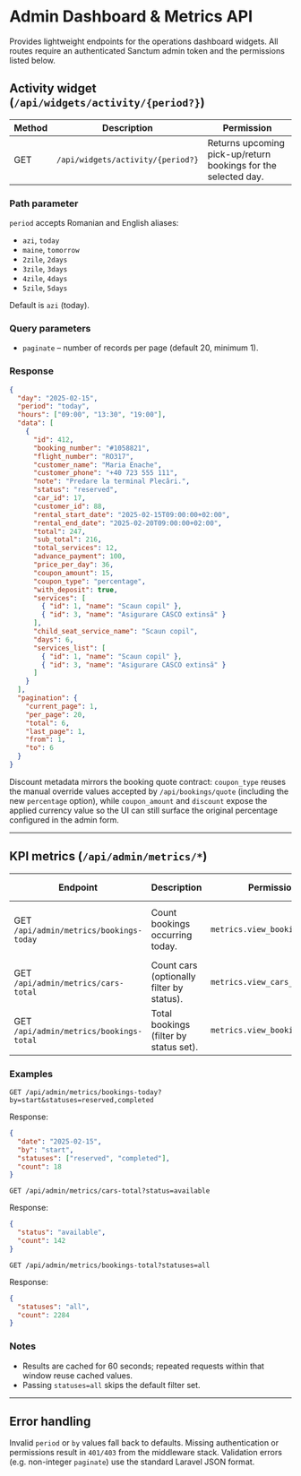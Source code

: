 # Admin Dashboard & Metrics API

Provides lightweight endpoints for the operations dashboard widgets. All routes require an authenticated Sanctum admin token and the permissions listed below.

## Activity widget (`/api/widgets/activity/{period?}`)
| Method | Description | Permission |
| --- | --- | --- |
| GET | `/api/widgets/activity/{period?}` | Returns upcoming pick-up/return bookings for the selected day. | `dashboard.view_widget_activity` |

### Path parameter
`period` accepts Romanian and English aliases:
- `azi`, `today`
- `maine`, `tomorrow`
- `2zile`, `2days`
- `3zile`, `3days`
- `4zile`, `4days`
- `5zile`, `5days`

Default is `azi` (today).

### Query parameters
- `paginate` – number of records per page (default 20, minimum 1).

### Response
```json
{
  "day": "2025-02-15",
  "period": "today",
  "hours": ["09:00", "13:30", "19:00"],
  "data": [
    {
      "id": 412,
      "booking_number": "#1058821",
      "flight_number": "RO317",
      "customer_name": "Maria Enache",
      "customer_phone": "+40 723 555 111",
      "note": "Predare la terminal Plecări.",
      "status": "reserved",
      "car_id": 17,
      "customer_id": 88,
      "rental_start_date": "2025-02-15T09:00:00+02:00",
      "rental_end_date": "2025-02-20T09:00:00+02:00",
      "total": 247,
      "sub_total": 216,
      "total_services": 12,
      "advance_payment": 100,
      "price_per_day": 36,
      "coupon_amount": 15,
      "coupon_type": "percentage",
      "with_deposit": true,
      "services": [
        { "id": 1, "name": "Scaun copil" },
        { "id": 3, "name": "Asigurare CASCO extinsă" }
      ],
      "child_seat_service_name": "Scaun copil",
      "days": 6,
      "services_list": [
        { "id": 1, "name": "Scaun copil" },
        { "id": 3, "name": "Asigurare CASCO extinsă" }
      ]
    }
  ],
  "pagination": {
    "current_page": 1,
    "per_page": 20,
    "total": 6,
    "last_page": 1,
    "from": 1,
    "to": 6
  }
}
```

Discount metadata mirrors the booking quote contract: `coupon_type` reuses the manual override values accepted by `/api/bookings/quote` (including the new `percentage` option), while `coupon_amount` and `discount` expose the applied currency value so the UI can still surface the original percentage configured in the admin form.

---

## KPI metrics (`/api/admin/metrics/*`)
| Endpoint | Description | Permission | Query parameters |
| --- | --- | --- | --- |
| GET `/api/admin/metrics/bookings-today` | Count bookings occurring today. | `metrics.view_bookings_today` | `by` (`created`, `start`, `end`); `statuses` (CSV or `all`). |
| GET `/api/admin/metrics/cars-total` | Count cars (optionally filter by status). | `metrics.view_cars_total` | `status` (e.g. `available`). |
| GET `/api/admin/metrics/bookings-total` | Total bookings (filter by status set). | `metrics.view_bookings_total` | `statuses` (CSV or `all`). |

### Examples
```
GET /api/admin/metrics/bookings-today?by=start&statuses=reserved,completed
```
Response:
```json
{
  "date": "2025-02-15",
  "by": "start",
  "statuses": ["reserved", "completed"],
  "count": 18
}
```

```
GET /api/admin/metrics/cars-total?status=available
```
Response:
```json
{
  "status": "available",
  "count": 142
}
```

```
GET /api/admin/metrics/bookings-total?statuses=all
```
Response:
```json
{
  "statuses": "all",
  "count": 2284
}
```

### Notes
- Results are cached for 60 seconds; repeated requests within that window reuse cached values.
- Passing `statuses=all` skips the default filter set.

---

## Error handling
Invalid `period` or `by` values fall back to defaults. Missing authentication or permissions result in `401/403` from the middleware stack. Validation errors (e.g. non-integer `paginate`) use the standard Laravel JSON format.
